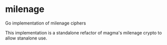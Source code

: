 # milenage
Go implementation of milenage ciphers

This implementation is a standalone refactor of magma's milenage crypto to allow stanalone use.
